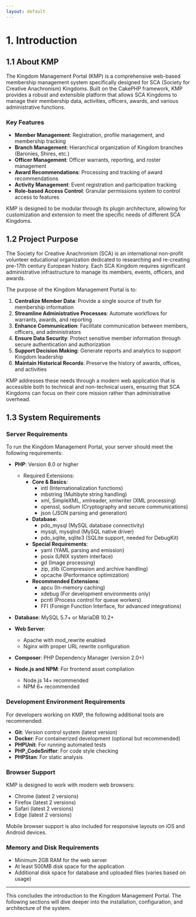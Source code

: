 ```yaml
---
layout: default
---
```

# 1. Introduction

## 1.1 About KMP

The Kingdom Management Portal (KMP) is a comprehensive web-based membership management system specifically designed for SCA (Society for Creative Anachronism) Kingdoms. Built on the CakePHP framework, KMP provides a robust and extensible platform that allows SCA Kingdoms to manage their membership data, activities, officers, awards, and various administrative functions.

### Key Features

- **Member Management**: Registration, profile management, and membership tracking
- **Branch Management**: Hierarchical organization of Kingdom branches (Baronies, Shires, etc.)
- **Officer Management**: Officer warrants, reporting, and roster management
- **Award Recommendations**: Processing and tracking of award recommendations
- **Activity Management**: Event registration and participation tracking
- **Role-based Access Control**: Granular permissions system to control access to features

KMP is designed to be modular through its plugin architecture, allowing for customization and extension to meet the specific needs of different SCA Kingdoms.

## 1.2 Project Purpose

The Society for Creative Anachronism (SCA) is an international non-profit volunteer educational organization dedicated to researching and re-creating pre-17th century European history. Each SCA Kingdom requires significant administrative infrastructure to manage its members, events, officers, and awards.

The purpose of the Kingdom Management Portal is to:

1. **Centralize Member Data**: Provide a single source of truth for membership information
2. **Streamline Administrative Processes**: Automate workflows for warrants, awards, and reporting
3. **Enhance Communication**: Facilitate communication between members, officers, and administrators
4. **Ensure Data Security**: Protect sensitive member information through secure authentication and authorization
5. **Support Decision Making**: Generate reports and analytics to support Kingdom leadership
6. **Maintain Historical Records**: Preserve the history of awards, offices, and activities

KMP addresses these needs through a modern web application that is accessible both to technical and non-technical users, ensuring that SCA Kingdoms can focus on their core mission rather than administrative overhead.

## 1.3 System Requirements

### Server Requirements

To run the Kingdom Management Portal, your server should meet the following requirements:

- **PHP**: Version 8.0 or higher
  - Required Extensions:
    - **Core & Basics**:
      - intl (Internationalization functions)
      - mbstring (Multibyte string handling)
      - xml, SimpleXML, xmlreader, xmlwriter (XML processing)
      - openssl, sodium (Cryptography and secure communications)
      - json (JSON parsing and generation)
    - **Database**:
      - pdo_mysql (MySQL database connectivity)
      - mysqli, mysqlnd (MySQL native driver)
      - pdo_sqlite, sqlite3 (SQLite support, needed for DebugKit)
    - **Special Requirements**:
      - yaml (YAML parsing and emission)
      - posix (UNIX system interface)
      - gd (Image processing)
      - zip, zlib (Compression and archive handling)
      - opcache (Performance optimization)
    - **Recommended Extensions**:
      - apcu (In-memory caching)
      - xdebug (For development environments only)
      - pcntl (Process control for queue workers)
      - FFI (Foreign Function Interface, for advanced integrations)

- **Database**: MySQL 5.7+ or MariaDB 10.2+

- **Web Server**:
  - Apache with mod_rewrite enabled
  - Nginx with proper URL rewrite configuration

- **Composer**: PHP Dependency Manager (version 2.0+)

- **Node.js and NPM**: For frontend asset compilation
  - Node.js 14+ recommended
  - NPM 6+ recommended

### Development Environment Requirements

For developers working on KMP, the following additional tools are recommended:

- **Git**: Version control system (latest version)
- **Docker**: For containerized development (optional but recommended)
- **PHPUnit**: For running automated tests
- **PHP_CodeSniffer**: For code style checking
- **PHPStan**: For static analysis

### Browser Support

KMP is designed to work with modern web browsers:

- Chrome (latest 2 versions)
- Firefox (latest 2 versions)
- Safari (latest 2 versions)
- Edge (latest 2 versions)

Mobile browser support is also included for responsive layouts on iOS and Android devices.

### Memory and Disk Requirements

- Minimum 2GB RAM for the web server
- At least 500MB disk space for the application
- Additional disk space for database and uploaded files (varies based on usage)

---

This concludes the introduction to the Kingdom Management Portal. The following sections will dive deeper into the installation, configuration, and architecture of the system.